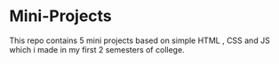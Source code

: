 # Mini-Projects
This repo contains 5 mini projects based on simple HTML , CSS and JS which i made in my first 2 semesters of college.
